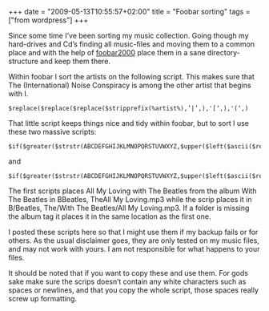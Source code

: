 +++
date = "2009-05-13T10:55:57+02:00"
title = "Foobar sorting"
tags = ["from wordpress"]
+++

Since some time I’ve been sorting my music collection. Going though my hard-drives and Cd’s finding all music-files and moving them to a common place and with the help of [foobar2000](http://www.foobar2000.org/) place them in a sane directory-structure and keep them there.

Within foobar I sort the artists on the following script. This makes sure that The (International) Noise Conspiracy is among the other artist that begins with I.

    $replace($replace($replace($stripprefix(%artist%),’|’,),'[‘,),'(‘,)

That little script keeps things nice and tidy within foobar, but to sort I use these two massive scripts:

    $if($greater($strstr(ABCDEFGHIJKLMNOPQRSTUVWXYZ,$upper($left($ascii($replace($replace($replace($stripprefix(%artist%),’|’,),'[‘,),'(‘,)),1))),0),$upper($left($ascii($replace($replace($replace($stripprefix(%artist%),’|’,),'[‘,),'(‘,)),1)),Other)$ascii($swapprefix(%artist%))/$ascii(%title%)

and

    $if($greater($strstr(ABCDEFGHIJKLMNOPQRSTUVWXYZ,$upper($left($ascii($replace($replace($replace($stripprefix(%artist%),’|’,),'[‘,),'(‘,)),1))),0),$upper($left($ascii($replace($replace($replace($stripprefix(%artist%),’|’,),'[‘,),'(‘,)),1)),Other)$ascii($swapprefix(%artist%))/$if([%album%],$ascii(%album%)/,)$ascii(%title%)

The first scripts places All My Loving with The Beatles from the album With The Beatles in BBeatles, TheAll My Loving.mp3 while the scrip places it in B/Beatles, The/With The Beatles/All My Loving.mp3. If  a folder is missing the album tag it places it in the same location as the first one.

I posted these scripts here so that I might use them if my backup fails or for others. As the usual disclaimer goes, they are only tested on my music files, and may not work with yours. I am not responsible for what happens to your files.

It should be noted that if you want to copy these and use them. For gods sake make sure the scrips doesn’t contain any white characters such as spaces or newlines, and that you copy the whole script, those spaces really screw up formatting.
